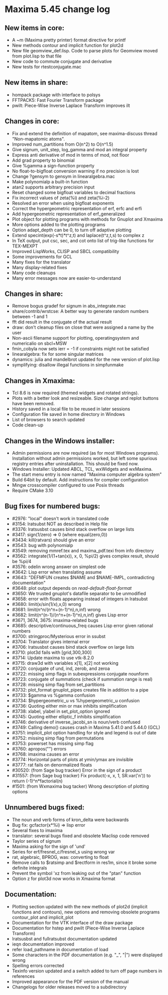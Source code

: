 Maxima 5.45 change log
======================

New items in core:
------------------
 * A ~m (Maxima pretty printer) format directive for printf
 * New methods contour and implicit function for plot2d
 * New file geomview_def.lisp. Code to parse plots for Geomview
   moved from plot.lisp to that file
 * New code to commute conjugate and derivative
 * New tests for rtestconjugate.mac

New items in share:
-------------------
 * hompack package with interface to polsys
 * FFTPACK5: Fast Fourier Transform package
 * pwilt: Piece-Wise Inverse Laplace Transform improves ilt

Changes in core:
----------------
 * Fix and extend the definition of mapatom, see maxima-discuss thread
   "Non-mapatomic atoms".
 * Improved num_partitions from O(n^2) to O(n^1.5)
 * Give signum, unit_step, log_gamma and mod an integral property
 * Express anti derivative of mod in terms of mod, not floor
 * Add grad property to binomial
 * Give %gamma a sign-function property
 * No float-to-bigfloat conversion warning if no precision is lost
 * Change ?gensym to gensym in linearalgebra.mac
 * Make polynomialp a built-in function
 * atan2 supports arbitrary precision input
 * Reset changed some bigfloat variables to decimal fractions
 * Fix incorrect values of zeta(%i) and zeta(%i-2)
 * Resolved an error when using bigfloat exponents
 * Correct the hypergeometric representation of erf, erfc and erfi
 * Add hypergeometric representation of erf_generalized
 * Plot object for plotting programs with methods for Gnuplot and Xmaxima
 * More options added to the plotting programs
 * Option adapt_depth can be 0, to turn off adaptive plotting
 * Extend specint(exp(-s*t)*t^z,t) and laplace(t^z,t,s) to complex z
 * In TeX output, put csc, sec, and cot onto list of trig-like functions
   for TEX-MEXPT
 * Improved LispWorks, CLISP and SBCL compatibility
 * Some improvements for GCL
 * Many fixes for the translator
 * Many display-related fixes
 * Many code cleanups
 * Many error messages now are easier-to-understand

Changes in share:
-----------------
 * Remove bogus gradef for signum in abs_integrate.mac
 * share/contrib/wrstcse: A better way to generate random numbers between -1
   and 1
 * fft did result in the conjugate of the actual result
 * draw: don't cleanup files on close that were assigned a name by the user
 * Non-ascii filename support for plotting, operatingsystem and numericalio
   on sbcl+MSW
 * fmin_cobyla now sets ierr = -1 if constraints might not be satisfied
 * linearalgebra: fix for some singular matrices
 * dynamics: julia and mandelbrot updated for the new version of plot.lisp
 * symplifying: disallow illegal functions in simpfunmake

Changes in Xmaxima:
-------------------
 * Tcl 8.6 is now required (themed widgets and rotated strings).
 * Plots with a better look and resizeable. Size change and replot
   buttons have been removed.
 * History saved in a local file to be reused in later sessions
 * Configuration file saved in home directory in Windows
 * List of browsers to search updated
 * Code clean-up

Changes in the Windows installer:
---------------------------------
 * Admin permissions are now required (as for most Windows
   programs).  Installation without admin permissions worked, but
   left some spurious registry entries after uninstallation. This
   should be fixed now.
 * Windows Installer: Updated ABCL, TCL, wxWidgets and wxMaxima.
 * The start menu entry is now named "Maxima computer algebra system"
 * Build 64bit by default. Add instructions for compiler configuration
 * Mingw crosscompiler configured to use Posix threads
 * Require CMake 3.10

Bug fixes for numbered bugs:
----------------------------
 * #2976: "local" doesn't work in translated code
 * #3154: lratsubst NOT as described in Help file
 * #3376: lratsusbst causes bind stack overflow on large lists
 * #3417: sign(1/zero) => 0 (where equal(zero,0))
 * #3434: kill(ratvars) should give an error
 * #3543: bug with polynomialp
 * #3549: removing mmref.tex and maxima_pdf.texi from info directory
 * #3562: integrate(1/(1+tan(x)), x, 0, %pi/2) gives complex result, should be
   %pi/4
 * #3576: odelin wrong answer on simplest ode
 * #3642: Lisp error when translating assume
 * #3643: "DEFMFUN creates $NAME and $NAME-IMPL, contradicting documentation"
 * #3648: plot output depends on *read-default-float-format*
 * #3650: We trusted gnuplot's datafile separator to be unmodified
 * #3658: error with floats appearing instead of integers in lratsubst
 * #3680: limit(x/sin(1/x),x,0) wrong
 * #3681: limit(n^n/(n^n+(n-1)^n),n,inf) wrong
 * #3682: limit(n^(n-1)/(n^n+(n-1)^n),n,inf) gives Lisp error
 * #3671, 3674, 3675: imaxima-related bugs
 * #3685: descriptive/continuous_freq causes Lisp error given rational numbers
 * #3700: stringproc/Mysterious error in ssubst
 * #3704: Translator gives internal error
 * #3706: lratsusbst causes bind stack overflow on large lists
 * #3710: plot3d fails with [grid,300,300]
 * #3714: Update maxima to use vtk-8.2.0
 * #3715: draw3d with variables x[1], x[2] not working
 * #3720: conjugate of und, ind, zerob, and zeroa
 * #3722: missing simp flags in subexpressions conjugate nounform
 * #3723: conjugate of summations (check if summation range is real)
 * #3728: missing simp flag from set_partitions
 * #3732: plot_format gnuplot_pipes creates file in addition to a pipe
 * #3733: $gamma vs %gamma confusion
 * #3734: $hypergeometric_u vs %hypergeometric_u confusion
 * #3736: Quoting either min or max inhibits simplification
 * #3738: xlabel, ylabel in set_plot_option ignored
 * #3745: Quoting either elliptic_f inhibits simplification
 * #3746: derivative of inverse_jacobi_sn is noun/verb confused
 * #3749: Calling demo() causes crash in Maxima 5.41.0 and 5.44.0 (GCL)
 * #3751: implicit_plot option handling for style and legend is out of date
 * #3752: missing simp flag from permutations
 * #3753: powerset has missing simp flag
 * #3760: apropos("") errors
 * #3768: imaxima causes an error
 * #3774: Horizontal parts of plots at ymin/ymax are invisible
 * #3777: rat fails on denormalized floats
 * #30520: (from Sage bug tracker) Error in the sign of a product
 * #31557: (from Sage bug tracker) Fix product(-x, x, 1, SR.var('n')) to
   return (-1)^n*factorial(n)
 * #1501: (from Wxmaxima bug tacker) Wrong description of plotting options

Unnumbered bugs fixed:
---------------------
 * The noun and verb forms of kron_delta were backwards
 * Bug fix: gcfactor(x*%i) => lisp error
 * Several fixes to imaxima
 * translator: several bugs fixed and obsolete Maclisp code removed
 * Taylor series of signum
 * Maxima asking for the sign of 'und'
 * Series for erf/fresnel_c/fresnel_s using wrong var
 * rat, algebraic, BPROG, was: converting to float
 * Remove calls to $ratsimp and $rectform in res1m, since it broke some
   definite integrals
 * Prevent the symbol 'xz from leaking out of the "ptan" function
 * Option z for plot3d now works in Xmaxima format

Documentation:
--------------
 * Plotting section updated with the new methods of plot2d (implicit
   functions and contours), new options and removing obsolete programs
   contour_plot and implicit_plot
 * Documentation for the VTK interface of the draw package
 * Documentation for hstep and pwilt (Piece-Wise Inverse Laplace Transform)
 * lratsusbst and fullratsubst documentation updated
 * ieqn documentation improved
 * refer load_pathname in documentation of load
 * Some characters in the PDF documentation (e.g. "_", "|") were displayed wrong
 * Spelling errors corrected
 * Texinfo version updated and a switch added to turn off page numbers in
   references
 * Improved appearance for the PDF version of the manual
 * Changelogs for older releases moved to a subdirectory

